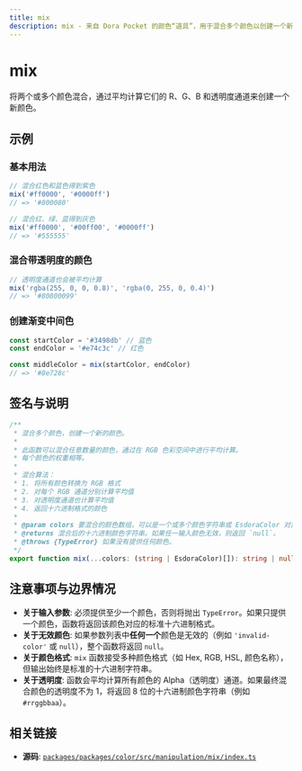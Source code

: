```yaml
---
title: mix
description: mix - 来自 Dora Pocket 的颜色“道具”，用于混合多个颜色以创建一个新的颜色。
---
```


# mix

<!-- 1. 简介：一句话核心功能描述 -->

将两个或多个颜色混合，通过平均计算它们的 R、G、B 和透明度通道来创建一个新颜色。

<!-- 2. 示例：由核心功能和从测试用例中提炼的场景组成 -->

## 示例

### 基本用法

```typescript
// 混合红色和蓝色得到紫色
mix('#ff0000', '#0000ff')
// => '#800080'

// 混合红、绿、蓝得到灰色
mix('#ff0000', '#00ff00', '#0000ff')
// => '#555555'
```

### 混合带透明度的颜色

```typescript
// 透明度通道也会被平均计算
mix('rgba(255, 0, 0, 0.8)', 'rgba(0, 255, 0, 0.4)')
// => '#80800099'
```

### 创建渐变中间色

```typescript
const startColor = '#3498db' // 蓝色
const endColor = '#e74c3c' // 红色

const middleColor = mix(startColor, endColor)
// => '#8e728c'
```

<!-- 3. 签名与说明：合并了签名、参数、返回值的唯一技术核心 -->

## 签名与说明

```typescript
/**
 * 混合多个颜色，创建一个新的颜色。
 *
 * 此函数可以混合任意数量的颜色，通过在 RGB 色彩空间中进行平均计算。
 * 每个颜色的权重相等。
 *
 * 混合算法：
 * 1. 将所有颜色转换为 RGB 格式
 * 2. 对每个 RGB 通道分别计算平均值
 * 3. 对透明度通道也计算平均值
 * 4. 返回十六进制格式的颜色
 *
 * @param colors 要混合的颜色数组，可以是一个或多个颜色字符串或 EsdoraColor 对象。
 * @returns 混合后的十六进制颜色字符串。如果任一输入颜色无效，则返回 `null`。
 * @throws {TypeError} 如果没有提供任何颜色。
 */
export function mix(...colors: (string | EsdoraColor)[]): string | null
```

<!-- 4. 注意事项与边界情况：建立用户信任 -->

## 注意事项与边界情况

- **关于输入参数**: 必须提供至少一个颜色，否则将抛出 `TypeError`。如果只提供一个颜色，函数将返回该颜色对应的标准十六进制格式。
- **关于无效颜色**: 如果参数列表中**任何一个**颜色是无效的（例如 `'invalid-color'` 或 `null`），整个函数将返回 `null`。
- **关于颜色格式**: `mix` 函数接受多种颜色格式（如 Hex, RGB, HSL, 颜色名称），但输出始终是标准的十六进制字符串。
- **关于透明度**: 函数会平均计算所有颜色的 Alpha（透明度）通道。如果最终混合颜色的透明度不为 1，将返回 8 位的十六进制颜色字符串（例如 `#rrggbbaa`）。

<!-- 5. 相关链接：提供相关函数及源码的链接 -->

## 相关链接

- **源码**: [`packages/packages/color/src/manipulation/mix/index.ts`](https://github.com/esdora-js/esdora/blob/main/packages/packages/color/src/manipulation/mix/index.ts)
